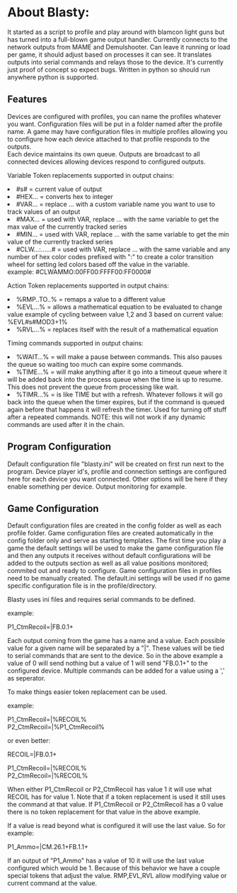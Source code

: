 <h1>About Blasty:</h1>

It started as a script to profile and play around with blamcon light guns but has turned into a full-blown game output handler.
Currently connects to the network outputs from MAME and Demulshooter. Can leave it running or load per game, it should adjust based on processes it can see. It
translates outputs into serial commands and relays those to the device. It's currently just proof of concept so expect bugs. Written in python so should run anywhere python is supported.

<h2>Features</h2>
Devices are configured with profiles, you can name the profiles whatever you want. Configuration files will be put in a folder named after the profile name. A game may have configuration files in multiple profiles allowing you to configure how each device attached to that profile responds to the outputs. <br>
Each device maintains its own queue. Outputs are broadcast to all connected devices allowing devices respond to configured outputs.

Variable Token replacements supported in output chains:<br>

<li>#s# = current value of output</li>
<li>#HEX... = converts hex to integer</li>
<li>#VAR... = replace ... with a custom variable name you want to use to track values of an output</li>
<li>#MAX... = used with VAR, replace ... with the same variable to get the max value of the currently tracked series</li>
<li>#MIN... = used with VAR, replace ... with the same variable to get the min value of the currently tracked series</li>
<li>#CLW...:......# = used with VAR, replace ... with the same variable and any number of hex color codes prefixed with ":" to create a color transition wheel for setting led colors based off the value in the variable.<br>
example:
#CLWAMMO:00FF00:FFFF00:FF0000#</li>

Action Token replacements supported in output chains:<br>
<li>%RMP..TO..% =  remaps a value to a different value</li>
<li>%EVL...% = allows a mathematical equation to be evaluated to change value
example of cycling between value 1,2 and 3 based on current value: %EVL#s#MOD3+1%</li>
<li>%RVL...% = replaces itself with the result of a mathematical equation</li>

Timing commands supported in  output chains:
<li>%WAIT…% = will make a pause between commands. This also pauses the queue so waiting too much can expire some commands.</li>
<li>%TIME…% = will make anything after it go into a timeout queue where it will be added back into the process queue when the time is up to resume. This does not prevent the queue from processing like wait.</li>  
<li>%TIMR…% = is like TIME but with a refresh. Whatever follows it will go back into the queue when the timer expires, but if the command is queued again before that happens it will refresh the timer. Used for turning off stuff after a repeated commands. NOTE: this will not work if any dynamic commands are used after it in the chain.</li>  

<h2>Program Configuration</h2>

Default configuration file "blasty.ini" will be created on first run next to the program. Device player id's, profile and connection settings are configured here for each device you want connected. Other options will be here if they enable something per device. Output monitoring for example.

<h2>Game Configuration</h2>

Default configuration files are created in the config folder as well as each profile folder. Game configuration files are created automatically in the config folder only and serve as starting templates. The first time you play a game the default settings will be used to make the game configuration file and then any outputs it receives without default configurations will be added to the outputs section as well as all value positions monitored; commited out and ready to configure. Game configuration files in profiles need to be manually created. The default.ini settings will be used if no game specific configuration file is in the profile/directory.


Blasty uses ini files and requires serial commands to be defined.

example:

P1_CtmRecoil=|FB.0.1+

Each output coming from the game has a name and a value. Each possible value for a given name will be separated by a "|". These values will be tied to serial commands that are sent to the device.
So in the above example a value of 0 will send nothing but a value of 1 will send "FB.0.1+" to the configured device. Multiple commands can be added for a value using a ',' as seperator.


To make things easier token replacement can be used.

example:

P1_CtmRecoil=|%RECOIL%<br>
P2_CtmRecoil=|%P1_CtmRecoil%

or even better:

RECOIL=|FB.0.1+

P1_CtmRecoil=|%RECOIL%<br>
P2_CtmRecoil=|%RECOIL%

When either P1_CtmRecoil or P2_CtmRecoil has value 1 it will use what RECOIL has for value 1. Note that if a token replacement is used it still uses the command at that value. If P1_CtmRecoil or P2_CtmRecoil has a 0 value there is no token replacement for that value in the above example.

If a value is read beyond what is configured it will use the last value. So for example:


P1_Ammo=|CM.26.1+FB.1.1+

If an output of "P1_Ammo" has a value of 10 it will use the last value configured which would be 1. Because of this behavior we have a couple special tokens that adjust the value. RMP,EVL,RVL allow modifying value or current command at the value.




